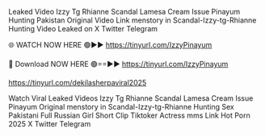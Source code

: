 Leaked Video Izzy Tg Rhianne Scandal Lamesa Cream Issue Pinayum Hunting Pakistan Original Video Link menstory in Scandal-Izzy-tg-Rhianne Hunting Video Leaked on X Twitter Telegram

🌐 WATCH NOW HERE 🟢►► https://tinyurl.com/IzzyPinayum

🔴 Download NOW HERE 🟢==►► https://tinyurl.com/IzzyPinayum

https://tinyurl.com/dekilasherpaviral2025

Watch Viral Leaked Videos Izzy Tg Rhianne Scandal Lamesa Cream Issue Pinayum Original menstory in Scandal-Izzy-tg-Rhianne Hunting Sex Pakistani Full Russian Girl Short Clip Tiktoker Actress mms Link Hot Porn 2025 X Twitter Telegram